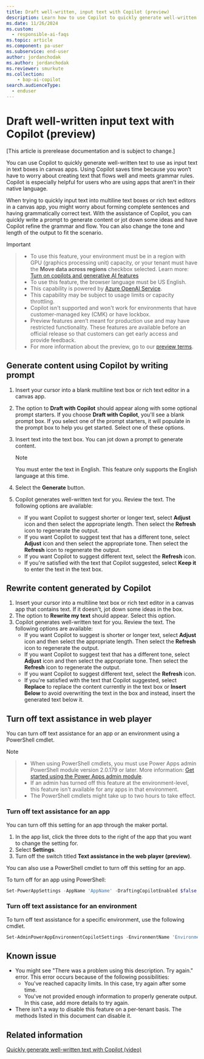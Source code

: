 ```yaml
---
title: Draft well-written, input text with Copilot (preview)
description: Learn how to use Copilot to quickly generate well-written text that can be used in text boxes in apps made with Power Apps.
ms.date: 11/26/2024
ms.custom: 
  - responsible-ai-faqs
ms.topic: article
ms.component: pa-user
ms.subservice: end-user
author: jordanchodak
ms.author: jordanchodak
ms.reviewer: smurkute
ms.collection: 
    - bap-ai-copilot 
search.audienceType: 
  - enduser
---
```


# Draft well-written input text with Copilot (preview)

[This article is prerelease documentation and is subject to change.]

You can use Copilot to quickly generate well-written text to use as input text in text boxes in canvas apps. Using Copilot saves time because you won’t have to worry about creating text that flows well and meets grammar rules. Copilot is especially helpful for users who are using apps that aren’t in their native language.

When trying to quickly input text into multiline text boxes or rich text editors in a canvas app, you might worry about forming complete sentences and having grammatically correct text. With the assistance of Copilot, you can quickly write a prompt to generate content or jot down some ideas and have Copilot refine the grammar and flow. You can also change the tone and length of the output to fit the scenario.

> [!IMPORTANT]

> - To use this feature, your environment must be in a region with GPU (graphics processing unit) capacity, or your tenant must have the **Move data across regions** checkbox selected. Learn more: [Turn on copilots and generative AI features](/power-platform/admin/geographical-availability-copilot)
> - To use this feature, the browser language must be US English.
> - This capability is powered by [Azure OpenAI Service](/azure/cognitive-services/openai/overview).
> - This capability may be subject to usage limits or capacity throttling.
> - Copilot isn't supported and won't work for environments that have customer-managed key (CMK) or have lockbox.
> - Preview features aren’t meant for production use and may have restricted functionality. These features are available before an official release so that customers can get early access and provide feedback.
> - For more information about the preview, go to our [preview terms](https://go.microsoft.com/fwlink/?linkid=2189520).

## Generate content using Copilot by writing prompt

1. Insert your cursor into a blank multiline text box or rich text editor in a canvas app.
2. The option to **Draft with Copilot**  should appear along with some optional prompt starters. If you choose **Draft with Copilot**, you'll see a blank prompt box. If you select one of the prompt starters, it will populate in the prompt box to help you get started. Select one of these options.
3. Insert text into the text box. You can jot down a prompt to generate content.

     > [!Note]
     > You must enter the text in English. This feature only supports the English language at this time.
4. Select the **Generate** button.
5. Copilot generates well-written text for you. Review the text. The following options are available:
    - If you want Copilot to suggest shorter or longer text, select **Adjust** icon and then select the appropriate length. Then select the **Refresh** icon to regenerate the output.
    - If you want Copilot to suggest text that has a different tone, select **Adjust** icon and then select the appropriate tone. Then select the **Refresh** icon to regenerate the output.
    - If you want Copilot to suggest different text, select the **Refresh** icon.
    - If you're satisfied with the text that Copilot suggested, select **Keep it** to enter the text in the text box.
  
## Rewrite content generated by Copilot

1. Insert your cursor into a multiline text box or rich text editor in a canvas app that contains text. If it doesn't, jot down some ideas in the box.
2. The option to **Rewrite my text** should appear. Select this option.
3. Copilot generates well-written text for you. Review the text. The following options are available:
    - If you want Copilot to suggest is shorter or longer text, select **Adjust** icon and then select the appropriate length. Then select the **Refresh** icon to regenerate the output.
    - If you want Copilot to suggest text that has a different tone, select **Adjust** icon and then select the appropriate tone. Then select the **Refresh** icon to regenerate the output.
    - If you want Copilot to suggest different text, select the **Refresh** icon.
    - If you're satisfied with the text that Copilot suggested, select **Replace** to replace the content currently in the text box or **Insert Below** to avoid overwriting the text in the box and instead, insert the generated text below it.
  
## Turn off text assistance in web player

You can turn off text assistance for an app or an environment using a PowerShell cmdlet.

> [!NOTE]

> - When using PowerShell cmdlets, you must use Power Apps admin PowerShell module version 2.0.179 or later. More information: [Get started using the Power Apps admin module](/powershell/powerapps/get-started-powerapps-admin).
> - If an admin has turned off this feature at the environment-level, this feature isn't available for any apps in that environment.
> - The PowerShell cmdlets might take up to two hours to take effect.

### Turn off text assistance for an app
You can turn off this setting for an app through the maker portal.
1. In the app list, click the three dots to the right of the app that you want to change the setting for.
2. Select **Settings**.
3. Turn off the switch titled **Text assistance in the web player (preview)**.

You can also use a PowerShell cmdlet to turn off this setting for an app.

To turn off for an app using PowerShell:

```powershell
Set-PowerAppSettings -AppName 'AppName' -DraftingCopilotEnabled $false
```

### Turn off text assistance for an environment

To turn off text assistance for a specific environment, use the following cmdlet.

```powershell
Set-AdminPowerAppEnvironmentCopilotSettings -EnvironmentName 'EnvironmentName' -AppDraftingCopilotEnabled $false
```

## Known issue

- You might see "There was a problem using this description. Try again." error. This error occurs because of the following possibilities:
  - You've reached capacity limits. In this case, try again after some time.
  - You've not provided enough information to properly generate output. In this case, add more details to try again.
- There isn't a way to disable this feature on a per-tenant basis.  The methods listed in this document can disable it.

## Related information

[Quickly generate well-written text with Copilot (video)](https://youtu.be/XY1sWTi4nl8?feature=shared)
